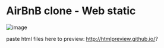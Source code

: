 # AirBnB clone - Web static

![image](https://user-images.githubusercontent.com/110167699/227010550-1a90dfbb-b684-4cfd-951c-dbf344b9e6df.png)


paste html files here to preview: http://htmlpreview.github.io/?

